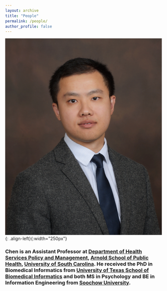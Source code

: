 ```yaml
---
layout: archive
title: "People"
permalink: /people/
author_profile: false
---
```


![image-left](/assets/images/avatar_ChenLiang.jpg){: .align-left}{:width="250px"}
### Chen is an Assistant Professor at [Department of Health Services Policy and Management](https://www.sc.edu/study/colleges_schools/public_health/study/areas_of_study/health_services_policy_and_management/index.php), [Arnold School of Public Health](https://www.sc.edu/study/colleges_schools/public_health/index.php), [University of South Carolina](https://sc.edu). He received the PhD in Biomedical Informatics from [University of Texas School of Biomedical Informatics](https://sbmi.uth.edu) and both MS in Psychology and BE in Information Engineering from [Soochow University](http://eng.suda.edu.cn). 
